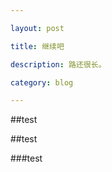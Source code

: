 ```yaml
---

layout: post

title: 继续吧

description: 路还很长。

category: blog

---
```




##test

##test

###test


